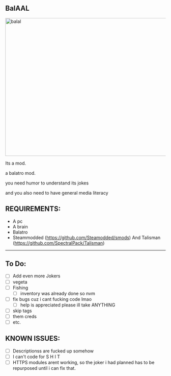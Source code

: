 ## BalAAL
<img width="666" height="432" alt="balal" src="https://github.com/user-attachments/assets/c2622207-2f54-4e26-9cb9-35b33644858a" />

Its a mod.

a balatro mod.

you need humor to understand its jokes

and you also need to have general media literacy
## REQUIREMENTS:
- A pc
- A brain
- Balatro
- Steammodded (https://github.com/Steamodded/smods) And Talisman (https://github.com/SpectralPack/Talisman)
-----------------------------------------
## To Do:
- [ ] Add even more Jokers
- [ ] vegeta
- [ ] Fishing
   - [ ] inventory was already done so nvm
- [ ] fix bugs cuz i cant fucking code lmao
    - [ ] help is appreciated  please ill take ANYTHING
- [ ] skip tags
- [ ] them creds
- [ ] etc.
## KNOWN ISSUES:
- [ ] Descriptionss are fucked up somehow
- [ ] I can't code for S H I T
- [ ] HTTPS modules arent working, so the joker i had planned has to be repurposed until i can fix that.

